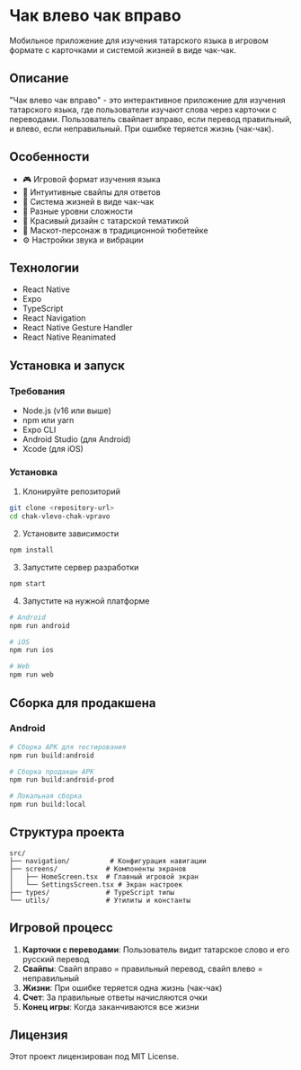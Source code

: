 # Чак влево чак вправо

Мобильное приложение для изучения татарского языка в игровом формате с карточками и системой жизней в виде чак-чак.

## Описание

"Чак влево чак вправо" - это интерактивное приложение для изучения татарского языка, где пользователи изучают слова через карточки с переводами. Пользователь свайпает вправо, если перевод правильный, и влево, если неправильный. При ошибке теряется жизнь (чак-чак).

## Особенности

- 🎮 Игровой формат изучения языка
- 📱 Интуитивные свайпы для ответов
- 🍯 Система жизней в виде чак-чак
- 🎯 Разные уровни сложности
- 🎨 Красивый дизайн с татарской тематикой
- 🧠 Маскот-персонаж в традиционной тюбетейке
- ⚙️ Настройки звука и вибрации

## Технологии

- React Native
- Expo
- TypeScript
- React Navigation
- React Native Gesture Handler
- React Native Reanimated

## Установка и запуск

### Требования

- Node.js (v16 или выше)
- npm или yarn
- Expo CLI
- Android Studio (для Android)
- Xcode (для iOS)

### Установка

1. Клонируйте репозиторий
```bash
git clone <repository-url>
cd chak-vlevo-chak-vpravo
```

2. Установите зависимости
```bash
npm install
```

3. Запустите сервер разработки
```bash
npm start
```

4. Запустите на нужной платформе
```bash
# Android
npm run android

# iOS
npm run ios

# Web
npm run web
```

## Сборка для продакшена

### Android

```bash
# Сборка APK для тестирования
npm run build:android

# Сборка продакшн APK
npm run build:android-prod

# Локальная сборка
npm run build:local
```

## Структура проекта

```
src/
├── navigation/          # Конфигурация навигации
├── screens/            # Компоненты экранов
│   ├── HomeScreen.tsx  # Главный игровой экран
│   └── SettingsScreen.tsx # Экран настроек
├── types/              # TypeScript типы
└── utils/              # Утилиты и константы
```

## Игровой процесс

1. **Карточки с переводами**: Пользователь видит татарское слово и его русский перевод
2. **Свайпы**: Свайп вправо = правильный перевод, свайп влево = неправильный
3. **Жизни**: При ошибке теряется одна жизнь (чак-чак)
4. **Счет**: За правильные ответы начисляются очки
5. **Конец игры**: Когда заканчиваются все жизни

## Лицензия

Этот проект лицензирован под MIT License.